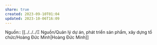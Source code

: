 ```yaml
---
share: true
created: 2023-09-10T01:04
updated: 2023-10-06T16:09
---
```

Nguồn:: [[../../../Ξ Nguồn/Quản lý dự án, phát triển sản phẩm, xây dựng tổ chức/Hoàng Đức Minh|Hoàng Đức Minh]]
